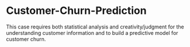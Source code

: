 # Customer-Churn-Prediction
This case requires both statistical analysis and creativity/judgment for the understanding  customer information and to build a predictive model for customer churn.
